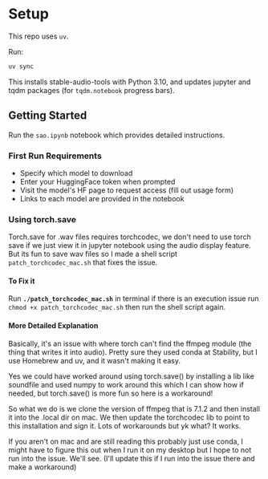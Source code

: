 # Setup

This repo uses `uv`. 

Run:
```bash
uv sync
```

This installs stable-audio-tools with Python 3.10, and updates jupyter and tqdm packages (for `tqdm.notebook` progress bars).

## Getting Started

Run the `sao.ipynb` notebook which provides detailed instructions.

### First Run Requirements
- Specify which model to download
- Enter your HuggingFace token when prompted  
- Visit the model's HF page to request access (fill out usage form)
- Links to each model are provided in the notebook

### Using torch.save
Torch.save for .wav files requires torchcodec, we don't need to use torch save if we just view it in jupyter notebook 
using the audio display feature. But its fun to save wav files so I made a shell script `patch_torchcodec_mac.sh` that 
fixes the issue.

#### **To Fix it**
Run **`./patch_torchcodec_mac.sh`** in terminal if there is an execution issue run `chmod +x patch_torchcodec_mac.sh` then run the shell script again.

#### **More Detailed Explanation**
Basically, it's an issue with where torch can't find the ffmpeg module (the thing that writes it into audio). Pretty sure they used conda at Stability, but I use Homebrew and uv, and it wasn't making it easy.

Yes we could have worked around using torch.save() by installing a lib like soundfile and used numpy to work around this which I can show how if needed, but torch.save() is more fun so here is a workaround!

So what we do is we clone the version of ffmpeg that is 7.1.2 and then install it into the .local dir on mac. We then update the torchcodec lib to point to this installation and sign it. Lots of workarounds but yk what? It works.

If you aren't on mac and are still reading this probably just use conda, I might have to figure this out when I run it on my desktop but I hope to not run into the issue. We'll see. (I'll update this if I run into the issue there and make a workaround)